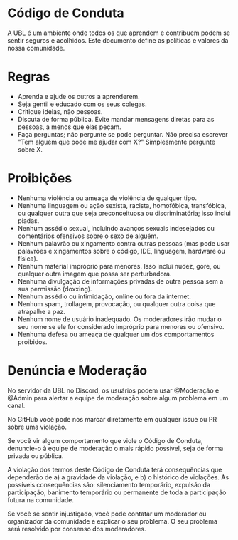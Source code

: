 # Código de Conduta

A UBL é um ambiente onde todos os que aprendem e contribuem podem se sentir seguros e acolhidos. Este documento define as políticas e valores da nossa comunidade.
# Regras
* Aprenda e ajude os outros a aprenderem.
* Seja gentil e educado com os seus colegas.
* Critique ideias, não pessoas.
* Discuta de forma pública. Evite mandar mensagens diretas para as pessoas, a menos que elas peçam.
* Faça perguntas; não pergunte se pode perguntar. Não precisa escrever "Tem alguém que pode me ajudar com X?" Simplesmente pergunte sobre X.
# Proibições
* Nenhuma violência ou ameaça de violência de qualquer tipo.
* Nenhuma linguagem ou ação sexista, racista, homofóbica, transfóbica, ou qualquer outra que seja preconceituosa ou discriminatória; isso inclui piadas.
* Nenhum assédio sexual, incluindo avanços sexuais indesejados ou comentários ofensivos sobre o sexo de alguém.
* Nenhum palavrão ou xingamento contra outras pessoas (mas pode usar palavrões e xingamentos sobre o código, IDE, linguagem, hardware ou física).
* Nenhum material impróprio para menores. Isso inclui nudez, gore, ou qualquer outra imagem que possa ser perturbadora.
* Nenhuma divulgação de informações privadas de outra pessoa sem a sua permissão (doxxing).
* Nenhum assédio ou intimidação, online ou fora da internet.
* Nenhum spam, trollagem, provocação, ou qualquer outra coisa que atrapalhe a paz.
* Nenhum nome de usuário inadequado. Os moderadores irão mudar o seu nome se ele for considerado impróprio para menores ou ofensivo.
* Nenhuma defesa ou ameaça de qualquer um dos comportamentos proibidos.
# Denúncia e Moderação
No servidor da UBL no Discord, os usuários podem usar @Moderação e @Admin para alertar a equipe de moderação sobre algum problema em um canal.

No GitHub você pode nos marcar diretamente em qualquer issue ou PR sobre uma violação.

Se você vir algum comportamento que viole o Código de Conduta, denuncie-o à equipe de moderação o mais rápido possível, seja de forma privada ou pública.

A violação dos termos deste Código de Conduta terá consequências que dependerão de a) a gravidade da violação, e b) o histórico de violações. As possíveis consequências são: silenciamento temporário, expulsão da participação, banimento temporário ou permanente de toda a participação futura na comunidade.

Se você se sentir injustiçado, você pode contatar um moderador ou organizador da comunidade e explicar o seu problema. O seu problema será resolvido por consenso dos moderadores.
